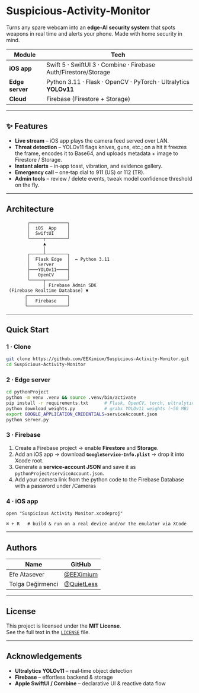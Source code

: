 # Suspicious-Activity-Monitor

Turns any spare webcam into an **edge‑AI security system** that spots weapons in real time and alerts your phone. Made with home security in mind.

| Module | Tech |
| ------ | ---- |
| **iOS app** | Swift 5 · SwiftUI 3 · Combine · Firebase Auth/Firestore/Storage |
| **Edge server** | Python 3.11 · Flask · OpenCV · PyTorch · Ultralytics **YOLOv11** |
| **Cloud** | Firebase (Firestore + Storage) |

---

## ✨ Features

* **Live stream** – iOS app plays the camera feed served over LAN.  
* **Threat detection** – YOLOv11 flags knives, guns, etc.; on a hit it freezes the frame, encodes it to Base64, and uploads metadata + image to Firestore / Storage.  
* **Instant alerts** – in‑app toast, vibration, and evidence gallery.  
* **Emergency call** – one‑tap dial to 911 (US) or 112 (TR).  
* **Admin tools** – review / delete events, tweak model confidence threshold on the fly.

---

## Architecture

```
        ┌──────────────┐
        │  iOS  App    │
        │  SwiftUI     │
        └─────┬────────┘
              ▲ 
              │ 
        ┌─────┴────────┐
        │  Flask Edge  │  ← Python 3.11
        │   Server     │
        ├───YOLOv11────┤
        │   OpenCV     │
        └─────┬────────┘
              │ Firebase Admin SDK
 (Firebase Realtime Database) ▼
       ┌───────────────┐
       │   Firebase    │
       └───────────────┘

```

---

## Quick Start

### 1 · Clone

```bash
git clone https://github.com/EEXimium/Suspicious-Activity-Monitor.git
cd Suspicious-Activity-Monitor
```

### 2 · Edge server

```bash
cd pythonProject
python -m venv .venv && source .venv/bin/activate
pip install -r requirements.txt      # Flask, OpenCV, torch, ultralytics, …
python download_weights.py           # grabs YOLOv11 weights (~50 MB)
export GOOGLE_APPLICATION_CREDENTIALS=serviceAccount.json
python server.py
```

### 3 · Firebase

1. Create a Firebase project → enable **Firestore** and **Storage**.  
2. Add an iOS app → download **`GoogleService-Info.plist`** → drop it into Xcode root.  
3. Generate a **service‑account JSON** and save it as `pythonProject/serviceAccount.json`.
4. Add your camera link from the python code to the Firebase Database with a password under /Cameras

### 4 · iOS app

```text
open "Suspicious Activity Monitor.xcodeproj"
```

```
⌘ + R   # build & run on a real device and/or the emulator via XCode
```

---

## Authors

| Name | GitHub |
| ---- | ------ |
| Efe Atasever | [@EEXimium](https://github.com/EEXimium) |
| Tolga Değirmenci | [@QuietLess](https://github.com/QuietLess) |

---

## License

This project is licensed under the **MIT License**.  
See the full text in the [`LICENSE`](LICENSE) file.

---

## Acknowledgements

* **Ultralytics YOLOv11** – real‑time object detection  
* **Firebase** – effortless backend & storage  
* **Apple SwiftUI / Combine** – declarative UI & reactive data flow
